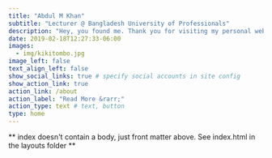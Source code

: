 ```yaml
---
title: "Abdul M Khan"
subtitle: "Lecturer @ Bangladesh University of Professionals"
description: "Hey, you found me. Thank you for visiting my personal website. You will find my teaching materials and research material here. Also, working papers are here too and I would like to hear your thoughts on these papers. Enjoy!!"
date: 2019-02-18T12:27:33-06:00
images:
  - img/kikitombo.jpg
image_left: false
text_align_left: false
show_social_links: true # specify social accounts in site config
show_action_link: true
action_link: /about
action_label: "Read More &rarr;"
action_type: text # text, button
type: home
---
```


** index doesn't contain a body, just front matter above.
See index.html in the layouts folder **
